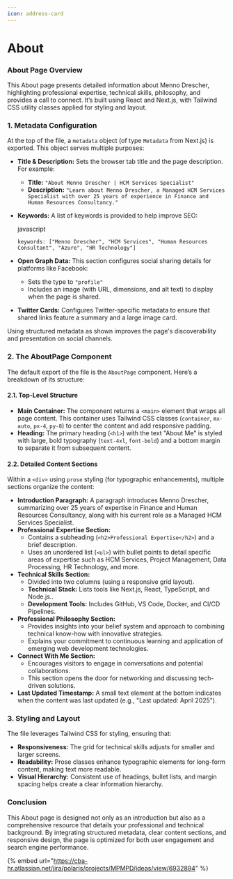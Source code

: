```yaml
---
icon: address-card
---
```


# About

### **About Page Overview**

This About page presents detailed information about Menno Drescher, highlighting professional expertise, technical skills, philosophy, and provides a call to connect. It’s built using React and Next.js, with Tailwind CSS utility classes applied for styling and layout.

### **1. Metadata Configuration**

At the top of the file, a `metadata` object (of type `Metadata` from Next.js) is exported. This object serves multiple purposes:

* **Title & Description:** Sets the browser tab title and the page description. For example:
  * **Title:** `"About Menno Drescher | HCM Services Specialist"`
  * **Description:** `"Learn about Menno Drescher, a Managed HCM Services Specialist with over 25 years of experience in Finance and Human Resources Consultancy."`
*   **Keywords:** A list of keywords is provided to help improve SEO:

    javascript

    ```
    keywords: ["Menno Drescher", "HCM Services", "Human Resources Consultant", "Azure", "HR Technology"]
    ```
* **Open Graph Data:** This section configures social sharing details for platforms like Facebook:
  * Sets the type to `"profile"`
  * Includes an image (with URL, dimensions, and alt text) to display when the page is shared.
* **Twitter Cards:** Configures Twitter-specific metadata to ensure that shared links feature a summary and a large image card.

Using structured metadata as shown improves the page's discoverability and presentation on social channels.

### **2. The AboutPage Component**

The default export of the file is the `AboutPage` component. Here’s a breakdown of its structure:

#### **2.1. Top-Level Structure**

* **Main Container:** The component returns a `<main>` element that wraps all page content. This container uses Tailwind CSS classes (`container`, `mx-auto`, `px-4`, `py-8`) to center the content and add responsive padding.
* **Heading:** The primary heading (`<h1>`) with the text "About Me" is styled with large, bold typography (`text-4xl`, `font-bold`) and a bottom margin to separate it from subsequent content.

#### **2.2. Detailed Content Sections**

Within a `<div>` using `prose` styling (for typographic enhancements), multiple sections organize the content:

* **Introduction Paragraph:** A paragraph introduces Menno Drescher, summarizing over 25 years of expertise in Finance and Human Resources Consultancy, along with his current role as a Managed HCM Services Specialist.
* **Professional Expertise Section:**
  * Contains a subheading (`<h2>Professional Expertise</h2>`) and a brief description.
  * Uses an unordered list (`<ul>`) with bullet points to detail specific areas of expertise such as HCM Services, Project Management, Data Processing, HR Technology, and more.
* **Technical Skills Section:**
  * Divided into two columns (using a responsive grid layout).
  * **Technical Stack:** Lists tools like Next.js, React, TypeScript, and Node.js..
  * **Development Tools:** Includes GitHub, VS Code, Docker, and CI/CD Pipelines.
* **Professional Philosophy Section:**
  * Provides insights into your belief system and approach to combining technical know-how with innovative strategies.
  * Explains your commitment to continuous learning and application of emerging web development technologies.
* **Connect With Me Section:**
  * Encourages visitors to engage in conversations and potential collaborations.
  * This section opens the door for networking and discussing tech-driven solutions.
* **Last Updated Timestamp:** A small text element at the bottom indicates when the content was last updated (e.g., "Last updated: April 2025").

### **3. Styling and Layout**

The file leverages Tailwind CSS for styling, ensuring that:

* **Responsiveness:** The grid for technical skills adjusts for smaller and larger screens.
* **Readability:** Prose classes enhance typographic elements for long-form content, making text more readable.
* **Visual Hierarchy:** Consistent use of headings, bullet lists, and margin spacing helps create a clear information hierarchy.

### **Conclusion**

This About page is designed not only as an introduction but also as a comprehensive resource that details your professional and technical background. By integrating structured metadata, clear content sections, and responsive design, the page is optimized for both user engagement and search engine performance.

{% embed url="https://cba-hr.atlassian.net/jira/polaris/projects/MPMPD/ideas/view/6932894" %}
